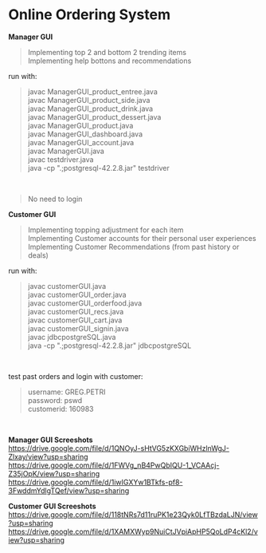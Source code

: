 # Online Ordering System


**Manager GUI**</br>

> Implementing top 2 and bottom 2 trending items</br>
> Implementing help bottons and recommendations </br>

run with: </br>
> javac ManagerGUI_product_entree.java </br>
> javac ManagerGUI_product_side.java </br>
> javac ManagerGUI_product_drink.java </br>
> javac ManagerGUI_product_dessert.java </br>
> javac ManagerGUI_product.java </br>
> javac ManagerGUI_dashboard.java </br>
> javac ManagerGUI_account.java </br>
> javac ManagerGUI.java </br>
> javac testdriver.java </br>
> java -cp ".;postgresql-42.2.8.jar" testdriver </br>
</br>

> No need to login </br> 



**Customer GUI**</br>

> Implementing topping adjustment for each item</br>
> Implementing Customer accounts for their personal user experiences
> Implementing Customer Recommendations (from past history or deals)

run with: </br>
> javac customerGUI.java </br>
> javac customerGUI_order.java </br>
> javac customerGUI_orderfood.java </br>
> javac customerGUI_recs.java </br>
> javac customerGUI_cart.java </br>
> javac customerGUI_signin.java </br>
> javac jdbcpostgreSQL.java </br>
> java -cp ".;postgresql-42.2.8.jar" jdbcpostgreSQL </br>
</br>

test past orders and login with customer: </br>
> username: GREG.PETRI</br> 
> password: pswd </br>
> customerid: 160983 </br>
</br>


**Manager GUI Screeshots**</br>
https://drive.google.com/file/d/1QNOyJ-sHtVG5zKXGbiWHzlnWgJ-Zlxay/view?usp=sharing
https://drive.google.com/file/d/1FWVg_nB4PwQbIQU-1_VCAAcj-Z35jOpK/view?usp=sharing
https://drive.google.com/file/d/1iwIGXYw1BTkfs-pf8-3FwddmYdlgTQef/view?usp=sharing

**Customer GUI Screeshots**</br>
https://drive.google.com/file/d/118tNRs7d11ruPK1e23Qyk0LfTBzdaLJN/view?usp=sharing
https://drive.google.com/file/d/1XAMXWyp9NuiCtJVpiApHP5QoLdP4cKl2/view?usp=sharing
